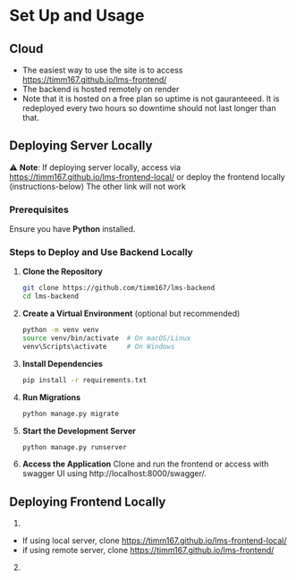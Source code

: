 # Set Up and Usage

## Cloud
- The easiest way to use the site is to access https://timm167.github.io/lms-frontend/
- The backend is hosted remotely on render
- Note that it is hosted on a free plan so uptime is not gauranteeed. It is redeployed every two hours so downtime should not last longer than that.

## Deploying Server Locally
⚠️ **Note**: If deploying server locally, access via https://timm167.github.io/lms-frontend-local/ or deploy the frontend locally (instructions-below)
The other link will not work

### Prerequisites
Ensure you have **Python** installed.

### Steps to Deploy and Use Backend Locally

1. **Clone the Repository**
   ```sh
   git clone https://github.com/timm167/lms-backend
   cd lms-backend
   ```

2. **Create a Virtual Environment** (optional but recommended)
   ```sh
   python -m venv venv
   source venv/bin/activate  # On macOS/Linux
   venv\Scripts\activate     # On Windows
   ```

3. **Install Dependencies**
   ```sh
   pip install -r requirements.txt
   ```

4. **Run Migrations**
   ```sh
   python manage.py migrate
   ```

6. **Start the Development Server**
   ```sh
   python manage.py runserver
   ```

7. **Access the Application**
   Clone and run the frontend or access with swagger UI using http://localhost:8000/swagger/.

## Deploying Frontend Locally

1. 
- If using local server, clone https://timm167.github.io/lms-frontend-local/
- if using remote server, clone https://timm167.github.io/lms-frontend/

2. 

